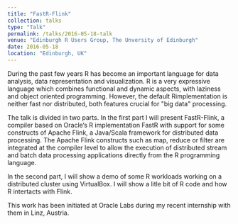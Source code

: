 ```yaml
---
title: "FastR-Flink"
collection: talks
type: "Talk"
permalink: /talks/2016-05-18-talk
venue: "Edinburgh R Users Group, The Unversity of Edinburgh"
date: 2016-05-18
location: "Edinburgh, UK"
---
```


During the past few years R has become an important language for data analysis, data representation and visualization. R is a very
expressive language which combines functional and dynamic aspects, with laziness and object oriented programming. 
However, the default Rimplementation is neither fast nor distributed, both features crucial for "big data" processing.

The talk is divided in two parts. 
In the first part I will present FastR-Flink, a compiler based on Oracle‘s R implementation FastR with support for some constructs of Apache
Flink, a Java/Scala framework for distributed data processing. The Apache Flink constructs such as map, reduce or filter are integrated
at the compiler level to allow the execution of distributed stream and batch data processing applications directly from the R programming
language.

In the second part, I will show a demo of some R workloads working on a distributed cluster using VirtualBox.
I will show a litle bit of R code and how R intertacts with Flink.

This work has been initiated at Oracle Labs during my recent internship with them in Linz, Austria.
